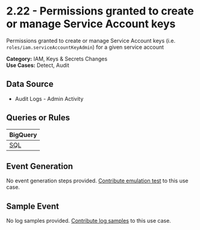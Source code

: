 # 2.22 - Permissions granted to create or manage Service Account keys
Permissions granted to create or manage Service Account keys (i.e. `roles/iam.serviceAccountKeyAdmin`) for a given service account


**Category:** IAM, Keys & Secrets Changes
</br>
**Use Cases:** Detect, Audit
</br>

## Data Source
- Audit Logs - Admin Activity


## Queries or Rules
BigQuery |
--- |
[SQL](../../sql/2_22_permissions_granted_to_create_SA_keys.sql) |

## Event Generation
No event generation steps provided. [Contribute emulation test](../../CONTRIBUTING.md) to this use case.

## Sample Event
No log samples provided. [Contribute log samples](../../CONTRIBUTING.md) to this use case.

